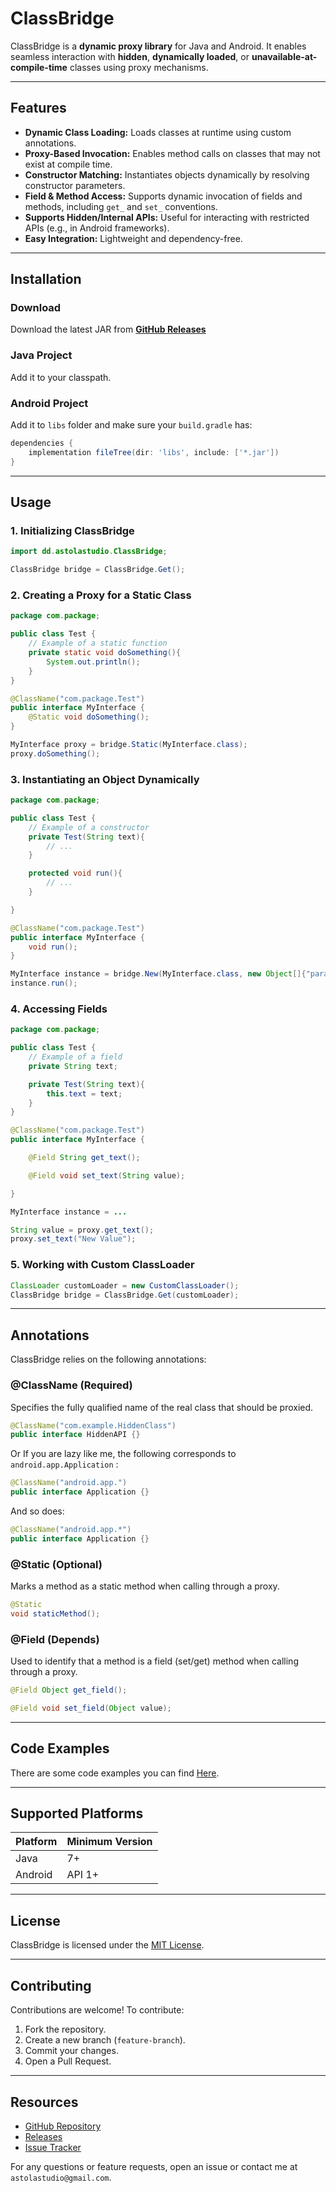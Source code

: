 # ClassBridge

ClassBridge is a **dynamic proxy library** for Java and Android. It enables seamless interaction with **hidden**, **dynamically loaded**, or **unavailable-at-compile-time** classes using proxy mechanisms.

---

## Features

- **Dynamic Class Loading:** Loads classes at runtime using custom annotations.
- **Proxy-Based Invocation:** Enables method calls on classes that may not exist at compile time.
- **Constructor Matching:** Instantiates objects dynamically by resolving constructor parameters.
- **Field & Method Access:** Supports dynamic invocation of fields and methods, including `get_` and `set_` conventions.
- **Supports Hidden/Internal APIs:** Useful for interacting with restricted APIs (e.g., in Android frameworks).
- **Easy Integration:** Lightweight and dependency-free.

---

## Installation

### **Download**

Download the latest JAR from **[GitHub Releases](https://github.com/astola-studio/ClassBridge/releases)**

### **Java Project**

Add it to your classpath.

### **Android Project**

Add it to `libs` folder and make sure your `build.gradle` has:

```gradle
dependencies {
    implementation fileTree(dir: 'libs', include: ['*.jar'])
}
```

---

## Usage

### **1. Initializing ClassBridge**

```java
import dd.astolastudio.ClassBridge;

ClassBridge bridge = ClassBridge.Get();
```

### **2. Creating a Proxy for a Static Class**

```java
package com.package;

public class Test {
    // Example of a static function
    private static void doSomething(){
        System.out.println();
    }
}

@ClassName("com.package.Test")
public interface MyInterface {
    @Static void doSomething();
}

MyInterface proxy = bridge.Static(MyInterface.class);
proxy.doSomething();
```

### **3. Instantiating an Object Dynamically**

```java
package com.package;

public class Test {
    // Example of a constructor
    private Test(String text){
        // ...
    }

    protected void run(){
        // ...
    }

}

@ClassName("com.package.Test")
public interface MyInterface {
    void run();
}

MyInterface instance = bridge.New(MyInterface.class, new Object[]{"param"});
instance.run();
```

### **4. Accessing Fields**

```java
package com.package;

public class Test {
    // Example of a field
    private String text;

    private Test(String text){
        this.text = text;
    }
}

@ClassName("com.package.Test")
public interface MyInterface {

    @Field String get_text();

    @Field void set_text(String value);

}

MyInterface instance = ...

String value = proxy.get_text();
proxy.set_text("New Value");
```

### **5. Working with Custom ClassLoader**

```java
ClassLoader customLoader = new CustomClassLoader();
ClassBridge bridge = ClassBridge.Get(customLoader);
```

---

## Annotations

ClassBridge relies on the following annotations:

### **@ClassName** (Required)

Specifies the fully qualified name of the real class that should be proxied.

```java
@ClassName("com.example.HiddenClass")
public interface HiddenAPI {}
```

Or If you are lazy like me, the following corresponds to `android.app.Application` :

```java
@ClassName("android.app.")
public interface Application {}
```

And so does:

```java
@ClassName("android.app.*")
public interface Application {}
```

### **@Static** (Optional)

Marks a method as a static method when calling through a proxy.

```java
@Static
void staticMethod();
```

### **@Field** (Depends)

Used to identify that a method is a field (set/get) method when calling through a proxy.

```java
@Field Object get_field();

@Field void set_field(Object value);
```

---

## Code Examples
There are some code examples you can find [Here](src/test/).

---

## Supported Platforms

| Platform | Minimum Version |
| -------- | --------------- |
| Java     | 7+              |
| Android  | API 1+         |

---

## License

ClassBridge is licensed under the [MIT License](LICENSE).

---

## Contributing

Contributions are welcome! To contribute:

1. Fork the repository.
2. Create a new branch (`feature-branch`).
3. Commit your changes.
4. Open a Pull Request.

---

## Resources

- [GitHub Repository](https://github.com/astola-studio/ClassBridge)
- [Releases](https://github.com/astola-studio/ClassBridge/releases)
- [Issue Tracker](https://github.com/astola-studio/ClassBridge/issues)

For any questions or feature requests, open an issue or contact me at `astolastudio@gmail.com`.

